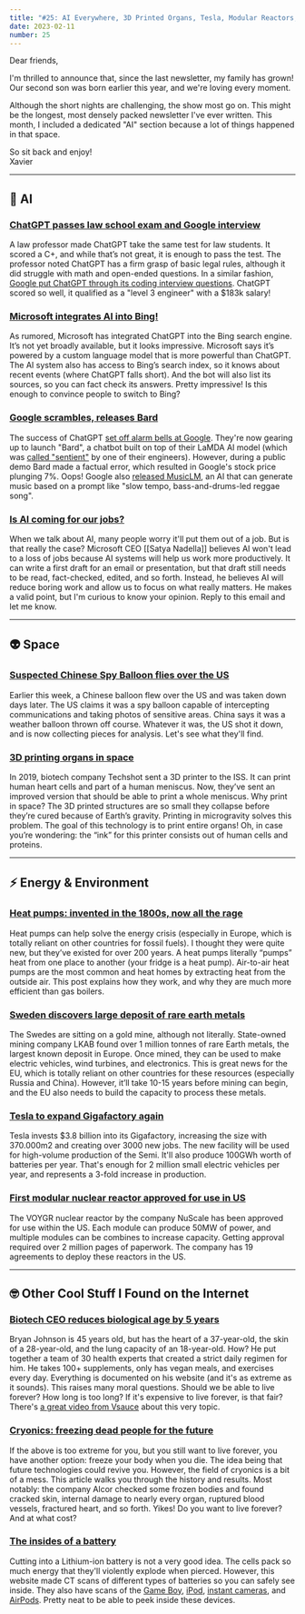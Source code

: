 ```yaml
---
title: "#25: AI Everywhere, 3D Printed Organs, Tesla, Modular Reactors, Cryonics, and more!"
date: 2023-02-11
number: 25
---
```


Dear friends,

I'm thrilled to announce that, since the last newsletter, my family has grown! Our second son was born earlier this year, and we're loving every moment.

Although the short nights are challenging, the show most go on. This might be the longest, most densely packed newsletter I've ever written. This month, I included a dedicated "AI" section because a lot of things happened in that space.

So sit back and enjoy!  
Xavier

---

## 🧠 AI
### [ChatGPT passes law school exam and Google interview](https://techxplore.com/news/2023-01-chatgpt-bot-law-school-exam.html)
A law professor made ChatGPT take the same test for law students. It scored a C+, and while that’s not great, it is enough to pass the test. The professor noted ChatGPT has a firm grasp of basic legal rules, although it did struggle with math and open-ended questions.
In a similar fashion, [Google put ChatGPT through its coding interview questions](https://www.pcmag.com/news/chatgpt-passes-google-coding-interview-for-level-3-engineer-with-183k-salary). ChatGPT scored so well, it qualified as a "level 3 engineer" with a $183k salary!


### [Microsoft integrates AI into Bing!](https://www.theverge.com/2023/2/8/23590873/microsoft-new-bing-chatgpt-ai-hands-on)
As rumored, Microsoft has integrated ChatGPT into the Bing search engine. It’s not yet broadly available, but it looks impressive. Microsoft says it’s powered by a custom language model that is more powerful than ChatGPT. The AI system also has access to Bing’s search index, so it knows about recent events (where ChatGPT falls short). And the bot will also list its sources, so you can fact check its answers. Pretty impressive! Is this enough to convince people to switch to Bing?

### [Google scrambles, releases Bard](https://blog.google/technology/ai/bard-google-ai-search-updates/)
The success of ChatGPT [set off alarm bells at Google](https://www.cnet.com/tech/services-and-software/chatgpt-caused-code-red-at-google-report-says/). They're now gearing up to launch "Bard", a chatbot built on top of their LaMDA AI model (which was [called "sentient"](https://www.livescience.com/google-sentient-ai-lamda-lemoine) by one of their engineers). However, during a public demo Bard made a factual error, which resulted in Google's stock price plunging 7%. Oops! Google also [released MusicLM](https://arstechnica.com/information-technology/2023/01/googles-new-ai-model-creates-songs-from-text-descriptions-of-moods-sounds/), an AI that can generate music based on a prompt like "slow tempo, bass-and-drums-led reggae song".


### [Is AI coming for our jobs?](https://www.cbsnews.com/news/microsoft-announcement-artificial-intelligence-ceo-satya-nadella/)
When we talk about AI, many people worry it'll put them out of a job. But is that really the case? Microsoft CEO [[Satya Nadella]] believes AI won't lead to a loss of jobs because AI systems will help us work more productively. It can write a first draft for an email or presentation, but that draft still needs to be read, fact-checked, edited, and so forth. Instead, he believes AI will reduce boring work and allow us to focus on what really matters. He makes a valid point, but I'm curious to know your opinion. Reply to this email and let me know.

---

## 👽 Space
### [Suspected Chinese Spy Balloon flies over the US](https://edition.cnn.com/2023/02/09/politics/spy-balloon-technology/index.html)
Earlier this week, a Chinese balloon flew over the US and was taken down days later. The US claims it was a spy balloon capable of intercepting communications and taking photos of sensitive areas. China says it was a weather balloon thrown off course. Whatever it was, the US shot it down, and is now collecting pieces for analysis. Let's see what they'll find.

### [3D printing organs in space](https://www.freethink.com/space/3d-printing-in-microgravity)
In 2019, biotech company Techshot sent a 3D printer to the ISS. It can print human heart cells and part of a human meniscus. Now, they’ve sent an improved version that should be able to print a whole meniscus. Why print in space? The 3D printed structures are so small they collapse before they’re cured because of Earth’s gravity. Printing in microgravity solves this problem. The goal of this technology is to print entire organs! Oh, in case you’re wondering: the “ink” for this printer consists out of human cells and proteins.

---

## ⚡️ Energy & Environment
### [Heat pumps: invented in the 1800s, now all the rage](https://bigthink.com/the-present/heat-pumps/)
Heat pumps can help solve the energy crisis (especially in Europe, which is totally reliant on other countries for fossil fuels). I thought they were quite new, but they’ve existed for over 200 years. A heat pumps literally “pumps” heat from one place to another (your fridge is a heat pump). Air-to-air heat pumps are the most common and heat homes by extracting heat from the outside air. This post explains how they work, and why they are much more efficient than gas boilers.


### [Sweden discovers large deposit of rare earth metals](https://www.euractiv.com/section/energy-environment/news/sweden-announces-discovery-of-europes-biggest-deposit-of-rare-earth-metals/)
The Swedes are sitting on a gold mine, although not literally. State-owned mining company LKAB found over 1 million tonnes of rare Earth metals, the largest known deposit in Europe. Once mined, they can be used to make electric vehicles, wind turbines, and electronics. This is great news for the EU, which is totally reliant on other countries for these resources (especially Russia and China). However, it’ll take 10-15 years before mining can begin, and the EU also needs to build the capacity to process these metals.


### [Tesla to expand Gigafactory again](https://www.theverge.com/2023/1/24/23570240/tesla-3-6-billion-nevada-gigafactory-investment-high-volume-semi-factory)
Tesla invests $3.8 billion into its Gigafactory, increasing the size with 370.000m2 and creating over 3000 new jobs. The new facility will be used for high-volume production of the Semi. It'll also produce 100GWh worth of batteries per year. That's enough for 2 million small electric vehicles per year, and represents a 3-fold increase in production.


### [First modular nuclear reactor approved for use in US](https://apnews.com/article/us-nuclear-regulatory-commission-oregon-climate-and-environment-business-design-e5c54435f973ca32759afe5904bf96ac)
The VOYGR nuclear reactor by the company NuScale has been approved for use within the US. Each module can produce 50MW of power, and multiple modules can be combines to increase capacity. Getting approval required over 2 million pages of paperwork. The company has 19 agreements to deploy these reactors in the US.

---

## 🤓 Other Cool Stuff I Found on the Internet
### [Biotech CEO reduces biological age by 5 years](https://blueprint.bryanjohnson.co/)
Bryan Johnson is 45 years old, but has the heart of a 37-year-old, the skin of a 28-year-old, and the lung capacity of an 18-year-old. How? He put together a team of 30 health experts that created a strict daily regimen for him. He takes 100+ supplements, only has vegan meals, and exercises every day. Everything is documented on his website (and it's as extreme as it sounds). This raises many moral questions. Should we be able to live forever? How long is too long? If it's expensive to live forever, is that fair? There's [a great video from Vsauce](https://www.youtube.com/watch?v=zRxI0DaQrag) about this very topic.


### [Cryonics: freezing dead people for the future](https://bigthink.com/the-future/cryonics-horror-stories/)
If the above is too extreme for you, but you still want to live forever, you have another option: freeze your body when you die. The idea being that future technologies could revive you. However, the field of cryonics is a bit of a mess. This article walks you through the history and results. Most notably: the company Alcor checked some frozen bodies and found cracked skin, internal damage to nearly every organ, ruptured blood vessels, fractured heart, and so forth. Yikes! Do you want to live forever? And at what cost?


### [The insides of a battery](https://www.scanofthemonth.com/scans/batteries)
Cutting into a Lithium-ion battery is not a very good idea. The cells pack so much energy that they'll violently explode when pierced. However, this website made CT scans of different types of batteries so you can safely see inside. They also have scans of the [Game Boy](https://www.scanofthemonth.com/scans/game-boy-compendium), [iPod](https://www.scanofthemonth.com/scans#:~:text=006,VIEW), [instant cameras](https://www.scanofthemonth.com/scans/instant-cameras), and [AirPods](https://www.scanofthemonth.com/scans/airpods-evolution). Pretty neat to be able to peek inside these devices.

